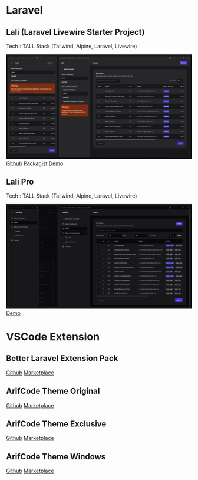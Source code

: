 # Laravel

## Lali (Laravel Livewire Starter Project)

Tech : TALL Stack (Tailwind, Alpine, Laravel, Livewire)

![Lali Pro](../img/lali.png)
[Github](https://github.com/arifbudimanar/lali) [Packagist](https://packagist.org/packages/arifbudimanar/lali) [Demo](http://68.183.184.25/)

## Lali Pro

Tech : TALL Stack (Tailwind, Alpine, Laravel, Livewire)

![Lali Pro](../img/lali-pro.png)
[Demo](http://143.198.206.231/)

# VSCode Extension

## Better Laravel Extension Pack

[Github](https://github.com/arifbudimanar/better-laravel-extension-pack)
[Marketplace](https://marketplace.visualstudio.com/items?itemName=arifbudimanar.better-laravel-extension-pack)

## ArifCode Theme Original

[Github](https://github.com/arifbudimanar/arifcode-theme)
[Marketplace](https://marketplace.visualstudio.com/items?itemName=arifbudimanar.arifcode-theme)

## ArifCode Theme Exclusive

[Github](https://github.com/arifbudimanar/arifcode-theme-exclusive)
[Marketplace](https://marketplace.visualstudio.com/items?itemName=arifbudimanar.arifcode-theme-exclusive)

## ArifCode Theme Windows

[Github](https://github.com/arifbudimanar/arifcode-theme-windows)
[Marketplace](https://marketplace.visualstudio.com/items?itemName=arifbudimanar.arifcode-theme-windows)
